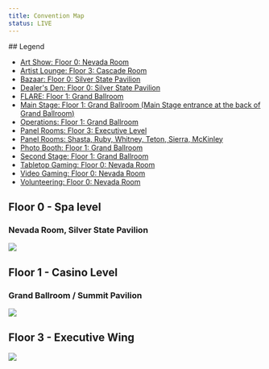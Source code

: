 ```yaml
---
title: Convention Map
status: LIVE
---
```


<div class="one-full bg-one">
<div class="page-wrapper">
## Legend

- <a href="#floor0">Art Show: Floor 0: Nevada Room</a>
- <a href="#floor3">Artist Lounge: Floor 3: Cascade Room</a>
- <a href="#floor0">Bazaar: Floor 0: Silver State Pavilion</a>
- <a href="#floor0">Dealer's Den: Floor 0: Silver State Pavilion</a>
- <a href="#floor1">FLARE: Floor 1: Grand Ballroom</a>
 - <a href="#floor1">Main Stage: Floor 1: Grand Ballroom (Main Stage entrance at the back of Grand Ballroom)</a>
 - <a href="#floor1">Operations: Floor 1: Grand Ballroom</a>
 - <a href="#floor3">Panel Rooms: Floor 3: Executive Level</a>
 - <a href="#floor3">Panel Rooms: Shasta, Ruby, Whitney, Teton, Sierra, McKinley</a>
 - <a href="#floor1">Photo Booth: Floor 1: Grand Ballroom</a>
 - <a href="#floor1">Second Stage: Floor 1: Grand Ballroom</a>
 - <a href="#floor0">Tabletop Gaming: Floor 0: Nevada Room</a>
 - <a href="#floor0">Video Gaming: Floor 0: Nevada Room</a>
 - <a href="#floor0">Volunteering: Floor 0: Nevada Room</a>
</div>
</div>

## Floor 0 - Spa level

### Nevada Room, Silver State Pavilion

<a name="floor0" href="../assets/img/level0.jpg" target="_blank" rel="noopener noreferrer"><img class="aligncenter" src="../assets/img/level0_sm.jpg"></a>

## Floor 1 - Casino Level

### Grand Ballroom / Summit Pavilion

<a name="floor1" href="../assets/img/level1.jpg" target="_blank" rel="noopener noreferrer"><img class="aligncenter" src="../assets/img/level1_sm.jpg"></a>
 
## Floor 3 - Executive Wing

<a name="floor3" href="../assets/img/level3.jpg" target="_blank" rel="noopener noreferrer"><img class="aligncenter" src="../assets/img/level3_sm.jpg"></a>
